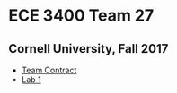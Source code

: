 # ECE 3400 Team 27
## Cornell University, Fall 2017

* [Team Contract](./teamContract.md)
* [Lab 1](./Lab1.md)
